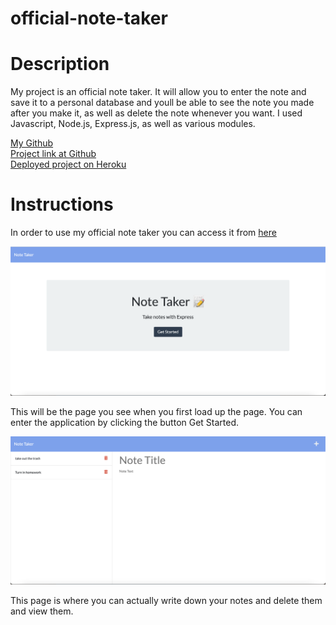 # official-note-taker


# Description
My project is an official note taker. It will allow you to enter the note and save it to a personal database and youll be able to see the note you made after you make it, as well as delete the note whenever you want. I used Javascript, Node.js, Express.js, as well as various modules.

[My Github](https://github.com/Drewpayton) <br>
[Project link at Github](https://github.com/Drewpayton/official-note-taker)<br>
[Deployed project on Heroku](https://frozen-wildwood-57430.herokuapp.com/)

# Instructions 
In order to use my official note taker you can access it from [here](https://frozen-wildwood-57430.herokuapp.com/)


![landing page for note taker](/public/assets/pics/noteslanding_ss.png)

This will be the page you see when you first load up the page. You can enter the application by clicking the button Get Started.

![note taking page](/public/assets/pics/notes_ss.png)

This page is where you can actually write down your notes and delete them and view them.